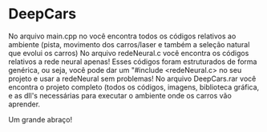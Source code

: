 # DeepCars

No arquivo main.cpp no você encontra todos os códigos relativos ao ambiente (pista, movimento dos carros/laser e também a seleção natural que evolui os carros)
No arquivo redeNeural.c você encontra os códigos relativos a rede neural apenas! Esses códigos foram estruturados de forma genérica, ou seja, você pode dar um "#include <redeNeural.c> no seu projeto e usar a redeNeural sem problemas!
No arquivo DeepCars.rar você encontra o projeto completo (todos os códigos, imagens, biblioteca gráfica, e as dll's necessárias para executar o ambiente onde os carros vão aprender.

Um grande abraço!

